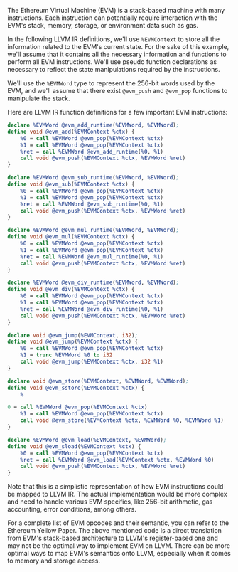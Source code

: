 The Ethereum Virtual Machine (EVM) is a stack-based machine with many
instructions. Each instruction can potentially require interaction with the
EVM's stack, memory, storage, or environment data such as gas.

In the following LLVM IR definitions, we'll use `%EVMContext` to store all the
information related to the EVM's current state. For the sake of this example,
we'll assume that it contains all the necessary information and functions to
perform all EVM instructions. We'll use pseudo function declarations as
necessary to reflect the state manipulations required by the instructions.

We'll use the `%EVMWord` type to represent the 256-bit words used by the EVM,
and we'll assume that there exist `@evm_push` and `@evm_pop` functions to
manipulate the stack.

Here are LLVM IR function definitions for a few important EVM instructions:

```llvm
declare %EVMWord @evm_add_runtime(%EVMWord, %EVMWord);
define void @evm_add(%EVMContext %ctx) {
    %0 = call %EVMWord @evm_pop(%EVMContext %ctx)
    %1 = call %EVMWord @evm_pop(%EVMContext %ctx)
    %ret = call %EVMWord @evm_add_runtime(%0, %1)
    call void @evm_push(%EVMContext %ctx, %EVMWord %ret)
}

declare %EVMWord @evm_sub_runtime(%EVMWord, %EVMWord);
define void @evm_sub(%EVMContext %ctx) {
    %0 = call %EVMWord @evm_pop(%EVMContext %ctx)
    %1 = call %EVMWord @evm_pop(%EVMContext %ctx)
    %ret = call %EVMWord @evm_sub_runtime(%0, %1)
    call void @evm_push(%EVMContext %ctx, %EVMWord %ret)
}

declare %EVMWord @evm_mul_runtime(%EVMWord, %EVMWord);
define void @evm_mul(%EVMContext %ctx) {
    %0 = call %EVMWord @evm_pop(%EVMContext %ctx)
    %1 = call %EVMWord @evm_pop(%EVMContext %ctx)
    %ret = call %EVMWord @evm_mul_runtime(%0, %1)
    call void @evm_push(%EVMContext %ctx, %EVMWord %ret)
}

declare %EVMWord @evm_div_runtime(%EVMWord, %EVMWord);
define void @evm_div(%EVMContext %ctx) {
    %0 = call %EVMWord @evm_pop(%EVMContext %ctx)
    %1 = call %EVMWord @evm_pop(%EVMContext %ctx)
    %ret = call %EVMWord @evm_div_runtime(%0, %1)
    call void @evm_push(%EVMContext %ctx, %EVMWord %ret)
}

declare void @evm_jump(%EVMContext, i32);
define void @evm_jump(%EVMContext %ctx) {
    %0 = call %EVMWord @evm_pop(%EVMContext %ctx)
    %1 = trunc %EVMWord %0 to i32
    call void @evm_jump(%EVMContext %ctx, i32 %1)
}

declare void @evm_store(%EVMContext, %EVMWord, %EVMWord);
define void @evm_sstore(%EVMContext %ctx) {
    %

0 = call %EVMWord @evm_pop(%EVMContext %ctx)
    %1 = call %EVMWord @evm_pop(%EVMContext %ctx)
    call void @evm_store(%EVMContext %ctx, %EVMWord %0, %EVMWord %1)
}

declare %EVMWord @evm_load(%EVMContext, %EVMWord);
define void @evm_sload(%EVMContext %ctx) {
    %0 = call %EVMWord @evm_pop(%EVMContext %ctx)
    %ret = call %EVMWord @evm_load(%EVMContext %ctx, %EVMWord %0)
    call void @evm_push(%EVMContext %ctx, %EVMWord %ret)
}

```

Note that this is a simplistic representation of how EVM instructions could be
mapped to LLVM IR. The actual implementation would be more complex and need to
handle various EVM specifics, like 256-bit arithmetic, gas accounting, error
conditions, among others.

For a complete list of EVM opcodes and their semantic, you can refer to the
Ethereum Yellow Paper. The above mentioned code is a direct translation from
EVM's stack-based architecture to LLVM's register-based one and may not be the
optimal way to implement EVM on LLVM. There can be more optimal ways to map
EVM's semantics onto LLVM, especially when it comes to memory and storage
access.
